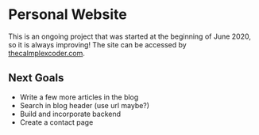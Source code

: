 # Personal Website

This is an ongoing project that was started at the beginning of June 2020, so it is always improving!
The site can be accessed by [thecalmplexcoder.com](http://www.thecalmplexcoder.com).

## Next Goals

- Write a few more articles in the blog
- Search in blog header (use url maybe?)
- Build and incorporate backend
- Create a contact page

